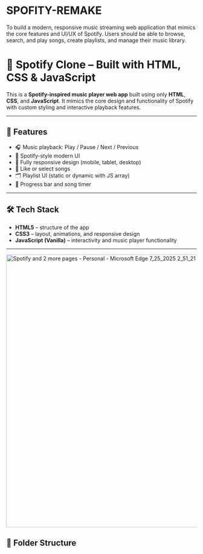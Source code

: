 # SPOFITY-REMAKE
To build a modern, responsive music streaming web application that mimics the core features and UI/UX of Spotify. Users should be able to browse, search, and play songs, create playlists, and manage their music library.

# 🎵 Spotify Clone – Built with HTML, CSS & JavaScript

This is a **Spotify-inspired music player web app** built using only **HTML**, **CSS**, and **JavaScript**. It mimics the core design and functionality of Spotify with custom styling and interactive playback features.

---

## 🚀 Features

- 🎧 Music playback: Play / Pause / Next / Previous
- 🎨 Spotify-style modern UI
- 📱 Fully responsive design (mobile, tablet, desktop)
- 💚 Like or select songs
- 🗂️ Playlist UI (static or dynamic with JS array)
- 🎵 Progress bar and song timer

---

## 🛠️ Tech Stack

- **HTML5** – structure of the app  
- **CSS3** – layout, animations, and responsive design  
- **JavaScript (Vanilla)** – interactivity and music player functionality  

---
<img width="1366" height="720" alt="Spotify and 2 more pages - Personal - Microsoft​ Edge 7_25_2025 2_51_21 PM" src="https://github.com/user-attachments/assets/ddca50f7-c530-4a08-af56-105689f30f36" />


## 📁 Folder Structure
